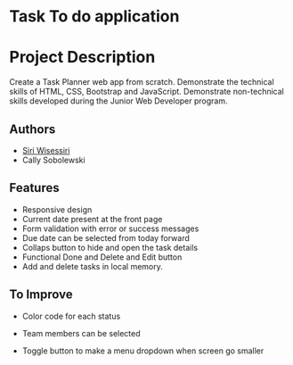 # Task To do application


# Project Description

Create a Task Planner web app from scratch.
Demonstrate the technical skills of HTML, CSS, Bootstrap and JavaScript.
Demonstrate non-technical skills developed during the Junior Web Developer program.


## Authors

- [Siri Wisessiri](https://github.com/SiriratWisessiri)
- Cally Sobolewski


## Features

- Responsive design
- Current date present at the front page
- Form validation with error or success messages
- Due date can be selected from today forward
- Collaps button to hide and open the task details
- Functional Done and Delete and Edit button
- Add and delete tasks in local memory. 



## To Improve

- Color code for each status

- Team members can be selected 

- Toggle button to make a menu dropdown when screen go smaller
